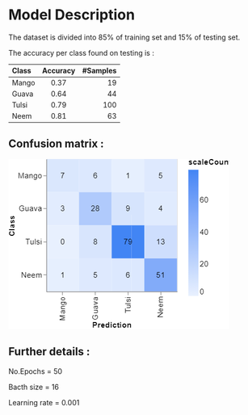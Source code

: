 # Model Description

The dataset is divided into 85% of training set and 15% of testing set.

The accuracy per class found on testing is :



| Class         | Accuracy        | #Samples   |
| :------------ |:---------------:| -----:     |
| Mango         | 0.37              |  19      |
| Guava         | 0.64              |  44      |
| Tulsi         | 0.79              |  100     |
| Neem          | 0.81              |  63      |


## Confusion matrix :

![Optional Text](https://github.com/Gnaneshdivi/Hack-Reva-project/blob/master/Model%20Files/Confusion%20matrix.png)


## Further details :

No.Epochs = 50

Bacth size = 16

Learning rate = 0.001


